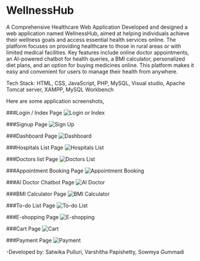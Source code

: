 # WellnessHub
A Comprehensive Healthcare Web Application
     Developed and designed a web application named WellnessHub, aimed at helping individuals achieve their wellness goals and access essential health services online. The platform focuses on providing healthcare to those in rural areas or with limited medical facilities. Key features include online doctor appointments, an AI-powered chatbot for health queries, a BMI calculator, personalized diet plans, and an option for buying medicines online. This platform makes it easy and convenient for users to manage their health from anywhere.

Tech Stack: HTML, CSS, JavaScript, PHP, MySQL, Visual studio, Apache Tomcat server, XAMPP, MySQL Workbench

Here are some application screenshots,

###Login / Index Page
![Login or Index](https://github.com/user-attachments/assets/9087b13b-66b9-4b39-9639-3d4f068b2fc4)

###Signup Page
![Sign Up](https://github.com/user-attachments/assets/43894320-9ffe-4cd1-b145-b2992f22feb4)

###Dashboard Page
![Dashboard](https://github.com/user-attachments/assets/69c45c16-8cf3-45f8-88a8-ad9a850a5395)

###Hospitals List Page
![Hospitals List](https://github.com/user-attachments/assets/1eda9530-bd80-4222-a07d-f2036f95c942)

###Doctors list Page
![Doctors List](https://github.com/user-attachments/assets/d90d72db-583c-4175-ab11-427a1bd418cc)

###Appointment Booking Page
![Appointment Booking](https://github.com/user-attachments/assets/b5ccf909-9011-43e1-b3e9-ed357fd77ce3)

###AI Doctor Chatbot Page
![AI Doctor](https://github.com/user-attachments/assets/0d216de2-ca79-4a11-9ffa-8460fb421b99)

###BMI Calculator Page
![BMI Calculator](https://github.com/user-attachments/assets/f17793a8-048b-4d70-8864-82d5baad1c16)

###To-do List Page
![To-do List](https://github.com/user-attachments/assets/5b62da2f-4230-4b37-bb7c-b4a78e7b4ba4)

###E-shopping Page
![E-shopping](https://github.com/user-attachments/assets/51b142c7-cca2-4f6b-9e20-939da0258668)

###Cart Page
![Cart](https://github.com/user-attachments/assets/ccce40de-1705-47e0-8d8e-6dc7442a66d7)

###Payment Page
![Payment](https://github.com/user-attachments/assets/423cd1c9-3056-42f5-8850-50d24d7410c3)

-Developed by: 
Satwika Pulluri, Varshitha Papishetty, Sowmya Gummadi
